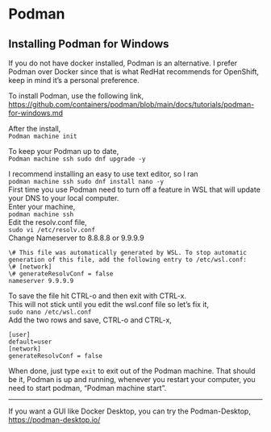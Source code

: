 # Podman

## Installing Podman for Windows
If you do not have docker installed, Podman is an alternative. I prefer Podman over Docker since that is what RedHat recommends for OpenShift, keep in mind it’s a personal preference.

To install Podman, use the following link,  
https://github.com/containers/podman/blob/main/docs/tutorials/podman-for-windows.md

After the install,  
`Podman machine init`

To keep your Podman up to date,  
`Podman machine ssh sudo dnf upgrade -y`

I recommend installing an easy to use text editor, so I ran  
`podman machine ssh sudo dnf install nano -y`  
First time you use Podman need to turn off a feature in WSL that will update your DNS to your local computer.  
Enter your machine,  
`podman machine ssh`  
Edit the resolv.conf file,  
`sudo vi /etc/resolv.conf`   
Change Nameserver to 8.8.8.8 or 9.9.9.9  

```
\# This file was automatically generated by WSL. To stop automatic generation of this file, add the following entry to /etc/wsl.conf:  
\# [network]  
\# generateResolvConf = false  
nameserver 9.9.9.9  
```

To save the file hit CTRL-o and then exit with CTRL-x.  
This will not stick until you edit the wsl.conf file so let’s fix it,  
`sudo nano /etc/wsl.conf`  
Add the two rows and save, CTRL-o and CTRL-x,  

```
[user]  
default=user  
[network]  
generateResolvConf = false  
```

When done, just type `exit` to exit out of the Podman machine.
That should be it, Podman is up and running, whenever you restart your computer, you need to start podman, “Podman machine start”.

---

If you want a GUI like Docker Desktop, you can try the Podman-Desktop,  
https://podman-desktop.io/
